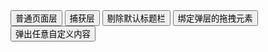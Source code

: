 <div class="layui-btn-container">
  <button type="button" class="layui-btn layui-btn-primary" lay-on="test-page">普通页面层</button>
  <button type="button" class="layui-btn layui-btn-primary" lay-on="test-page-wrap">捕获层</button>
  <button type="button" class="layui-btn layui-btn-primary" lay-on="test-page-title">剔除默认标题栏</button>
  <button type="button" class="layui-btn layui-btn-primary" lay-on="test-page-move">绑定弹层的拖拽元素</button>
  <button type="button" class="layui-btn layui-btn-primary" lay-on="test-page-custom">
    <span class="layui-badge-dot"></span> 弹出任意自定义内容
  </button>
</div>

<div id="ID-test-layer-wrapper" style="display: none;">
  <div style="padding:16px;">
    弹出已经存在于页面中的一段元素<br>
    通常是放置在 &amp;lt;body&amp;gt; 根节点下
  </div>
</div>

<script>
layui.use(function(){
  var $ = layui.$;
  var layer = layui.layer;
  var util = layui.util;
  var form = layui.form;

  // 事件
  util.on('lay-on', {
    'test-page': function(){
      layer.open({
        type: 1,
        // area: ['420px', '240px'], // 宽高
        content: '<div style="padding: 16px;">任意 HTML 内容</div>'
      });
    },
    'test-page-wrap': function(){
      layer.open({
        type: 1,
        shade: false, // 不显示遮罩
        content: $('#ID-test-layer-wrapper'), // 捕获的元素
        end: function(){
          // layer.msg('关闭后的回调', {icon:6});
        }
      });
    },
    'test-page-title': function(){
      layer.open({
        type: 1,
        area: ['420px', '240px'], // 宽高
        title: false, // 不显示标题栏
        closeBtn: 0,
        shadeClose: true, // 点击遮罩关闭层
        content: '<div style="padding: 16px;">任意 HTML 内容。可点击遮罩区域关闭。</div>'
      });
    },
    'test-page-move': function(){
      layer.open({
        type: 1,
        area: ['420px', '240px'], // 宽高
        title: false,
        content: ['<div style="padding: 11px;">',
          '任意 HTML 内容',
          '<div style="padding: 16px 0;">',
            '<button class="layui-btn" id="ID-test-layer-move">拖拽此处移动弹层</button>',
          '</div>',
        '</div>'].join(''),
        move: '#ID-test-layer-move'
      });
    },
    'test-page-custom': function(){
      layer.open({
        type: 1,
        area: '350px',
        resize: false,
        shadeClose: true,
        title: 'demo : layer + form',
        content: `
          <div class="layui-form" lay-filter="filter-test-layer" style="margin: 16px;">
            <div class="demo-login-container">
              <div class="layui-form-item">
                <div class="layui-input-wrap">
                  <div class="layui-input-prefix">
                    <i class="layui-icon layui-icon-username"></i>
                  </div>
                  <input type="text" name="username" value="" lay-verify="required" placeholder="用户名" lay-reqtext="请填写用户名" autocomplete="off" class="layui-input" lay-affix="clear">
                </div>
              </div>
              <div class="layui-form-item">
                <div class="layui-input-wrap">
                  <div class="layui-input-prefix">
                    <i class="layui-icon layui-icon-password"></i>
                  </div>
                  <input type="password" name="password" value="" lay-verify="required" placeholder="密   码" lay-reqtext="请填写密码" autocomplete="off" class="layui-input" lay-affix="eye">
                </div>
              </div>
              <div class="layui-form-item">
                <div class="layui-row">
                  <div class="layui-col-xs7">
                    <div class="layui-input-wrap">
                      <div class="layui-input-prefix">
                        <i class="layui-icon layui-icon-vercode"></i>
                      </div>
                      <input type="text" name="captcha" value="" lay-verify="required" placeholder="验证码" lay-reqtext="请填写验证码" autocomplete="off" class="layui-input" lay-affix="clear">
                    </div>
                  </div>
                  <div class="layui-col-xs5">
                    <div style="margin-left: 10px;">
                      <img src="https://www.oschina.net/action/user/captcha" onclick="this.src='https://www.oschina.net/action/user/captcha?t='+ new Date().getTime();">
                    </div>
                  </div>
                </div>
              </div>
              <div class="layui-form-item">
                <input type="checkbox" name="remember" lay-skin="primary" title="记住密码">
                <a href="#forget" style="float: right; margin-top: 7px;">忘记密码？</a>
              </div>
              <div class="layui-form-item">
                <button class="layui-btn layui-btn-fluid" lay-submit lay-filter="demo-login">登录</button>
              </div>
              <div class="layui-form-item demo-login-other">
                <label>社交账号登录</label>
                <span style="padding: 0 21px 0 6px;">
                  <a href="javascript:;"><i class="layui-icon layui-icon-login-qq" style="color: #3492ed;"></i></a>
                  <a href="javascript:;"><i class="layui-icon layui-icon-login-wechat" style="color: #4daf29;"></i></a>
                  <a href="javascript:;"><i class="layui-icon layui-icon-login-weibo" style="color: #cf1900;"></i></a>
                </span>
                或 <a href="#reg">注册帐号</a></span>
              </div>
            </div>
          </div>
        `,
        success: function(){
          // 对弹层中的表单进行初始化渲染
          form.render();

          // 表单提交事件
          form.on('submit(demo-login)', function(data){
            var field = data.field; // 获取表单字段值
            // 显示填写结果，仅作演示用
            layer.alert(JSON.stringify(field), {
              title: '当前填写的字段值'
            });
            // 此处可执行 Ajax 等操作
            // …
            return false; // 阻止默认 form 跳转
          });
        }
      });
    }
  })
});
</script>